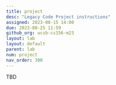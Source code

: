 ```yaml
---
title: project
desc: "Legacy Code Project instructions"
assigned: 2023-08-15 14:00
due: 2023-08-25 11:59
github_org: ucsb-cs156-m23
layout: lab
layout: default
parent: lab
num: project
nav_order: 300
---
```


TBD
